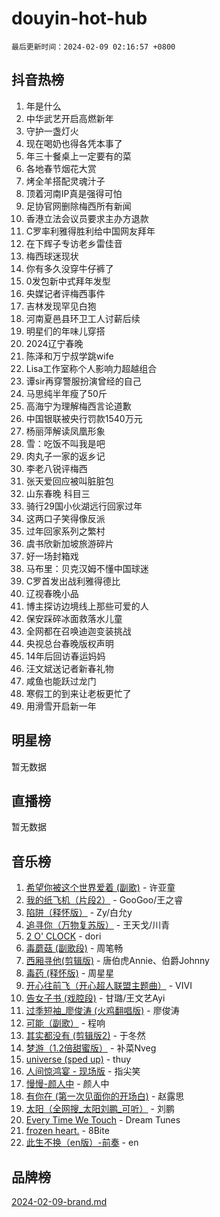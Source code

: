 # douyin-hot-hub

`最后更新时间：2024-02-09 02:16:57 +0800`

## 抖音热榜

1. 年是什么
1. 中华武艺开启高燃新年
1. 守护一盏灯火
1. 现在喝奶也得各凭本事了
1. 年三十餐桌上一定要有的菜
1. 各地春节烟花大赏
1. 烤全羊搭配灵魂汁子
1. 顶着河南IP真是强得可怕
1. 足协官网删除梅西所有新闻
1. 香港立法会议员要求主办方退款
1. C罗率利雅得胜利给中国网友拜年
1. 在下辉子专访老乡雷佳音
1. 梅西球迷现状
1. 你有多久没穿牛仔裤了
1. 0发包新中式拜年发型
1. 央媒记者评梅西事件
1. 吉林发现罕见白狍
1. 河南夏邑县环卫工人讨薪后续
1. 明星们的年味儿穿搭
1. 2024辽宁春晚
1. 陈泽和万宁叔学跳wife
1. Lisa工作室称个人影响力超越组合
1. 谭sir再穿警服扮演曾经的自己
1. 马思纯半年瘦了50斤
1. 高海宁为理解梅西言论道歉
1. 中国银联被央行罚款1540万元
1. 杨丽萍解读凤凰形象
1. 雪：吃饭不叫我是吧
1. 肉丸子一家的返乡记
1. 李老八锐评梅西
1. 张天爱回应被叫脏脏包
1. 山东春晚 科目三
1. 骑行29国小伙湖远行回家过年
1. 这两口子笑得像反派
1. 过年回家系列之繁村
1. 虞书欣新加坡旅游碎片
1. 好一场封箱戏
1. 马布里：贝克汉姆不懂中国球迷
1. C罗首发出战利雅得德比
1. 辽视春晚小品
1. 博主探访边境线上那些可爱的人
1. 保安踩碎冰面救落水儿童
1. 全网都在召唤迪迦变装挑战
1. 央视总台春晚版权声明
1. 14年后回访春运妈妈
1. 汪文斌送记者新春礼物
1. 咸鱼也能跃过龙门
1. 寒假工的到来让老板更忙了
1. 用滑雪开启新一年

## 明星榜

暂无数据

## 直播榜

暂无数据

## 音乐榜

1. [希望你被这个世界爱着 (副歌)](https://sf6-cdn-tos.douyinstatic.com/obj/tos-cn-ve-2774/oUHCmWQfZlE3QQBKBeD8rCFLpJzPgCpImhsxMt) - 许亚童
1. [我的纸飞机（片段2）](https://sf3-cdn-tos.douyinstatic.com/obj/tos-cn-ve-2774/oM2ZrKcg2CD5AeRB2gkeXOFB1IxAGJdZPazYHf) - GooGoo/王之睿
1. [陷阱（释怀版）](https://sf6-cdn-tos.douyinstatic.com/obj/tos-cn-ve-2774/oE8C21LeZrzKLDFfQYgMzx4GAIHageG5IzayY7) - Zy/白允y
1. [追寻你（万物复苏版）](https://sf5-hl-cdn-tos.douyinstatic.com/obj/tos-cn-ve-2774/oYeAZJsbjIDit9APmBg8u6uDUQnHmoCf3gbo74) - 王天戈/川青
1. [2 O' CLOCK](https://sf5-hl-cdn-tos.douyinstatic.com/obj/tos-cn-ve-2774/oIUBICeqlYQHTigCBOnCMlwBZJkgiBjt1oDfbg) - dori
1. [毒蘑菇 (副歌段)](https://sf5-hl-cdn-tos.douyinstatic.com/obj/tos-cn-ve-2774/ocDEUsfdLjxnlFXtfogBCiQCEqYB7QZgZ8VViM) - 周笔畅
1. [西厢寻他(剪辑版)](https://sf5-hl-cdn-tos.douyinstatic.com/obj/tos-cn-ve-2774/oUsAVfAQKlRNxEv5qxvIB8o5qmIWUcXbzJKJhw) - 唐伯虎Annie、伯爵Johnny
1. [毒药 (释怀版)](https://sf3-cdn-tos.douyinstatic.com/obj/tos-cn-ve-2774/oYILMEAzspdZBIzy4frJNB8ZHPHWAhiwowd4Ad) - 周星星
1. [开心往前飞（开心超人联盟主题曲）](https://sf5-hl-cdn-tos.douyinstatic.com/obj/tos-cn-ve-2774/9d8fb7c82cf1421fb93a9fe925275e0a) - VIVI
1. [告女子书 (戏腔段)](https://sf5-hl-cdn-tos.douyinstatic.com/obj/tos-cn-ve-2774/osCCzFxWgstBDi92ZfBB4ht7gQENBmQMAl0eI6) - 甘璐/王文艺Ayi
1. [过季短袖_廖俊涛 (火鸡翻唱版)](https://sf3-cdn-tos.douyinstatic.com/obj/tos-cn-ve-2774/ogQVJl0tRBKxQgZji7YClFEBrVDeHpPTWfCZbQ) - 廖俊涛
1. [可能（副歌）](https://sf3-cdn-tos.douyinstatic.com/obj/tos-cn-ve-2774/cde1731888894259b333569393c2fb51) - 程响
1. [其实都没有 (剪辑版2)](https://sf5-hl-cdn-tos.douyinstatic.com/obj/tos-cn-ve-2774/oEBNQenHZtBhxYjGgUDQk0BCHTigQafgFlbQ7k) - 于冬然
1. [梦游（1.2倍甜蜜版）](https://sf5-hl-cdn-tos.douyinstatic.com/obj/tos-cn-ve-2774/o4gyAUm8hwufoEABmwVIiQtHsFuGzAEEWtNMzo) - 补菜Nveg
1. [universe (sped up)](https://sf5-hl-cdn-tos.douyinstatic.com/obj/tos-cn-ve-2774/oIQnurQLDCsdYeegkM4CKuVb23MZBXtX6QB8bv) - thuy
1. [人间惊鸿宴 - 现场版](https://sf6-cdn-tos.douyinstatic.com/obj/tos-cn-ve-2774/osF4mrPePAf2Yv8Wfr5fATCHZwL5h1QiGQAKwz) - 指尖笑
1. [慢慢-颜人中](https://sf5-hl-cdn-tos.douyinstatic.com/obj/tos-cn-ve-2774/ocjHNfBXdBxQNC8ZGAeoLMFTUgtBg8bkExunDC) - 颜人中
1. [有你在 (第一次见面你的开场白)](https://sf3-cdn-tos.douyinstatic.com/obj/tos-cn-ve-2774/oAthrQ3ClJBfI57uBoFEgNDYtNCZ0TSYQQfxQ0) - 赵露思
1. [太阳（全网搜_太阳刘鹏_可听）](https://sf5-hl-cdn-tos.douyinstatic.com/obj/tos-cn-ve-2774/ogWbyIQnlBFImVbeDocRdCIYtBHlbJXgfZMvgz) - 刘鹏
1. [Every Time We Touch](https://sf5-hl-cdn-tos.douyinstatic.com/obj/tos-cn-ve-2774/ogN6lUKQeBBfEVhIOMikG1CcJjugxk1tztZyhP) - Dream Tunes
1. [frozen heart.](https://sf5-hl-cdn-tos.douyinstatic.com/obj/tos-cn-ve-2774/oIIWJfyjIACZA9zQMtnJ6hQQhFC4vhCupoRBsO) - 8Bite
1. [此生不换（en版）-前奏](https://sf5-hl-cdn-tos.douyinstatic.com/obj/tos-cn-ve-2774/oMDvUGwhKrKYDEqXiMYEwxZqBWIJFA92CiLAO) - en

## 品牌榜

[2024-02-09-brand.md](2024-02-09-brand.md)
